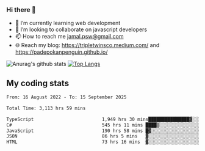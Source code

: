 ### Hi there 👋

<!--
**padepokanpenguin/padepokanpenguin** is a ✨ _special_ ✨ repository because its `README.md` (this file) appears on your GitHub profile.
-->

- 🌱 I’m currently learning  web development
- 👯 I’m looking to collaborate on javascript developers
- 📫 How to reach me jamal.psw@gmail.com
- 🌐 Reach my blog:
   https://tripletwinsco.medium.com/ and
   https://padepokanpenguin.github.io/

![Anurag's github stats](https://github-readme-stats.vercel.app/api?username=padepokanpenguin&count_private=true&disable_animations=false&show_icons=true&theme=default)
[![Top Langs](https://github-readme-stats.vercel.app/api/top-langs/?username=padepokanpenguin&theme=default&layout=compact)](https://github.com/padepokanpenguin)

## My coding stats

<!--START_SECTION:waka-->

```txt
From: 16 August 2022 - To: 15 September 2025

Total Time: 3,113 hrs 59 mins

TypeScript                         1,949 hrs 30 mins███████████████▓░░░░░░░░░   62.60 %
C#                                 545 hrs 11 mins ████▒░░░░░░░░░░░░░░░░░░░░   17.51 %
JavaScript                         190 hrs 58 mins █▓░░░░░░░░░░░░░░░░░░░░░░░   06.13 %
JSON                               86 hrs 5 mins   ▓░░░░░░░░░░░░░░░░░░░░░░░░   02.76 %
HTML                               73 hrs 16 mins  ▓░░░░░░░░░░░░░░░░░░░░░░░░   02.35 %
```

<!--END_SECTION:waka-->


